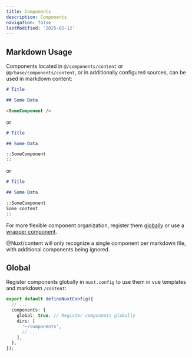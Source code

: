 ```yaml
---
title: Components
description: Components
navigation: false
lastModified: '2025-02-12'
---
```


## Markdown Usage

Components located in `@/components/content` or `@@/base/components/content`, or in additionally configured sources, can be used in markdown content:

```markdown
# Title

## Some Data

<SomeComponent />

```

or

```markdown
# Title

## Some Data

::SomeComponent
::

```

or

```markdown
# Title

## Some Data

::SomeComponent
Some content
::

```

For more flexible component organization, register them [globally](global) or use a [wrapper component](#wrapper-component).

@Nuxt/content will only recognize a single component per markdown file, with additional components being ignored.

## Global

Register components globally in `nuxt.config` to use them in vue templates and markdown `/content`:

```ts
export default defineNuxtConfig({
  // ...
  components: {
    global: true, // Register components globally
    dirs: [
      '~/components',
      // ...
    ],
  },
});
```
